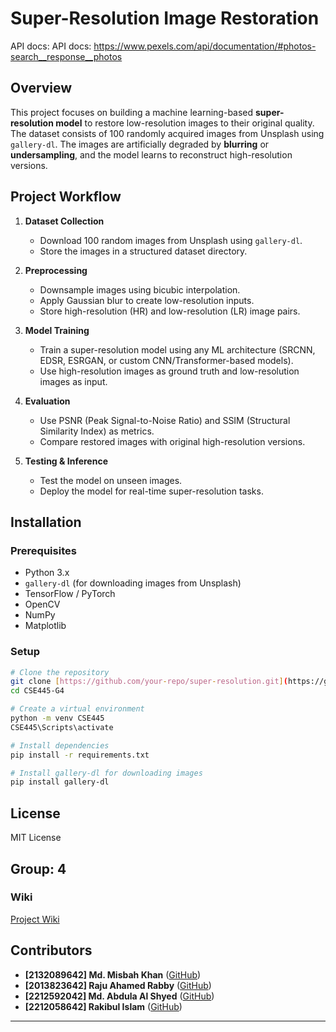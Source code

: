 # Super-Resolution Image Restoration

API docs: API docs: https://www.pexels.com/api/documentation/#photos-search__response__photos

## Overview

This project focuses on building a machine learning-based **super-resolution model** to restore low-resolution images to their original quality. The dataset consists of 100 randomly acquired images from Unsplash using `gallery-dl`. The images are artificially degraded by **blurring** or **undersampling**, and the model learns to reconstruct high-resolution versions.

## Project Workflow

1. **Dataset Collection**

   - Download 100 random images from Unsplash using `gallery-dl`.
   - Store the images in a structured dataset directory.

2. **Preprocessing**

   - Downsample images using bicubic interpolation.
   - Apply Gaussian blur to create low-resolution inputs.
   - Store high-resolution (HR) and low-resolution (LR) image pairs.

3. **Model Training**

   - Train a super-resolution model using any ML architecture (SRCNN, EDSR, ESRGAN, or custom CNN/Transformer-based models).
   - Use high-resolution images as ground truth and low-resolution images as input.

4. **Evaluation**

   - Use PSNR (Peak Signal-to-Noise Ratio) and SSIM (Structural Similarity Index) as metrics.
   - Compare restored images with original high-resolution versions.

5. **Testing & Inference**
   - Test the model on unseen images.
   - Deploy the model for real-time super-resolution tasks.

## Installation

### Prerequisites

- Python 3.x
- `gallery-dl` (for downloading images from Unsplash)
- TensorFlow / PyTorch
- OpenCV
- NumPy
- Matplotlib

### Setup

```bash
# Clone the repository
git clone [https://github.com/your-repo/super-resolution.git](https://github.com/MisbahKhan0009/CSE445-G4.git)
cd CSE445-G4

# Create a virtual environment
python -m venv CSE445
CSE445\Scripts\activate

# Install dependencies
pip install -r requirements.txt

# Install gallery-dl for downloading images
pip install gallery-dl
```

## License

MIT License

## Group: 4

### Wiki

[Project Wiki](<[https://github.com/MisbahKhan0009/CSE445-G4](https://github.com/MisbahKhan0009/CSE445-G4/wiki)>)

## Contributors

- **[2132089642] Md. Misbah Khan** ([GitHub](https://github.com/MisbahKhan0009/))
- **[2013823642] Raju Ahamed Rabby** ([GitHub](https://github.com/ahamedrabby123))
- **[2212592042] Md. Abdula Al Shyed** ([GitHub](https://github.com/AbdulaAlShyed-2212592042))
- **[2212058642] Rakibul Islam** ([GitHub](https://github.com/Rakib-28169-islam))

---
